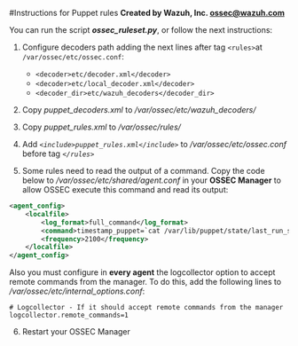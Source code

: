 #Instructions for Puppet rules
**Created by Wazuh, Inc. <ossec@wazuh.com>**

You can run the script ***ossec_ruleset.py***, or follow the next instructions:

 1. Configure decoders path adding the next lines after tag ``<rules>``at ``/var/ossec/etc/ossec.conf``:
 
	 - ``<decoder>etc/decoder.xml</decoder>``
	 - ``<decoder>etc/local_decoder.xml</decoder>``
	 - ``<decoder_dir>etc/wazuh_decoders</decoder_dir>``
 2. Copy *puppet_decoders.xml* to */var/ossec/etc/wazuh_decoders/*
 3. Copy *puppet_rules.xml* to */var/ossec/rules/*
 4. Add *```<include>puppet_rules.xml</include>```* to */var/ossec/etc/ossec.conf* before tag *```</rules>```*
 5. Some rules need to read the output of a command. Copy the code below to */var/ossec/etc/shared/agent.conf* in your **OSSEC Manager** to allow OSSEC execute this command and read its output:
```xml
<agent_config>
	<localfile>
	    <log_format>full_command</log_format>
	    <command>timestamp_puppet=`cat /var/lib/puppet/state/last_run_summary.yaml | grep last_run | cut -d: -f 2 | tr -d '[[:space:]]'`;timestamp_current_date=$(date +"%s");diff_min=$((($timestamp_current_date-$timestamp_puppet)/60));if [ "$diff_min" -le "30" ];then echo "Puppet: OK. It runs in the last 30 minutes";else puppet_date=`date -d @"$timestamp_puppet"`;echo "Puppet: KO. Last run: $puppet_date";fi</command>
	    <frequency>2100</frequency>
	</localfile>
</agent_config>
```
 Also you must configure in **every agent** the logcollector option to accept remote commands from the manager. To do this, add the following lines to */var/ossec/etc/internal_options.conf*:

    # Logcollector - If it should accept remote commands from the manager
    logcollector.remote_commands=1
6. Restart your OSSEC Manager